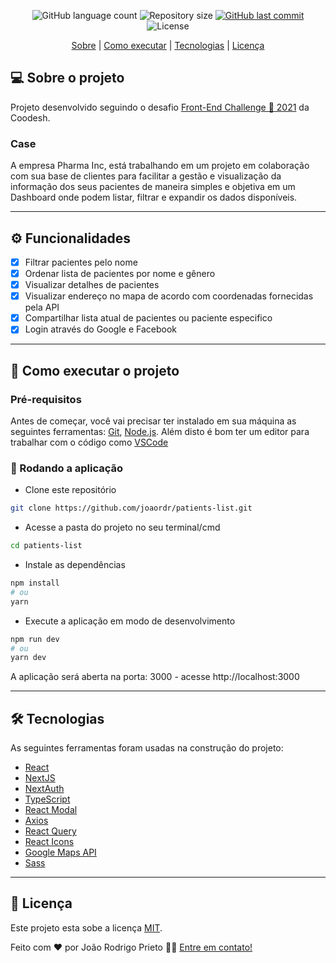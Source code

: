 <p align="center">
  <img alt="GitHub language count" src="https://img.shields.io/github/languages/count/joaordr/patients-list?color=%2304D361">

  <img alt="Repository size" src="https://img.shields.io/github/repo-size/joaordr/patients-list">
  
  <a href="https://github.com/joaordr/patients-list/commits/master">
    <img alt="GitHub last commit" src="https://img.shields.io/github/last-commit/joaordr/patients-list">
  </a>
    
   <img alt="License" src="https://img.shields.io/badge/license-MIT-brightgreen">
</p>

<p align="center">
 <a href="#-sobre-o-projeto">Sobre</a> |
 <a href="#-como-executar-o-projeto">Como executar</a> | 
 <a href="#-tecnologias">Tecnologias</a> | 
 <a href="#-licença">Licença</a>
</p>

## 💻 Sobre o projeto

Projeto desenvolvido seguindo o desafio [Front-End Challenge 🏅 2021](https://lab.coodesh.com/public-challenges/front-end-challenge-2021#front-end-challenge-2021) da Coodesh.

### Case
A empresa Pharma Inc, está trabalhando em um projeto em colaboração com sua base de clientes para facilitar a gestão e visualização da informação dos seus pacientes de maneira simples e objetiva em um Dashboard onde podem listar, filtrar e expandir os dados disponíveis.

---

## ⚙️ Funcionalidades

- [x] Filtrar pacientes pelo nome
- [x] Ordenar lista de pacientes por nome e gênero
- [x] Visualizar detalhes de pacientes
- [x] Visualizar endereço no mapa de acordo com coordenadas fornecidas pela API
- [x] Compartilhar lista atual de pacientes ou paciente especifico
- [x] Login através do Google e Facebook

---

## 🚀 Como executar o projeto

### Pré-requisitos

Antes de começar, você vai precisar ter instalado em sua máquina as seguintes ferramentas:
[Git](https://git-scm.com), [Node.js](https://nodejs.org/en/). 
Além disto é bom ter um editor para trabalhar com o código como [VSCode](https://code.visualstudio.com/)

### 🧭 Rodando a aplicação

 -  Clone este repositório
```bash
git clone https://github.com/joaordr/patients-list.git
```

 - Acesse a pasta do projeto no seu terminal/cmd
```bash
cd patients-list
```

 - Instale as dependências
```bash
npm install
# ou
yarn
```

 - Execute a aplicação em modo de desenvolvimento
```bash
npm run dev
# ou
yarn dev
```

A aplicação será aberta na porta: 3000 - acesse http://localhost:3000



---

## 🛠 Tecnologias

As seguintes ferramentas foram usadas na construção do projeto:

- [React](https://pt-br.reactjs.org/)
- [NextJS](https://nextjs.org/)
- [NextAuth](https://next-auth.js.org/)
- [TypeScript](https://www.typescriptlang.org/)
- [React Modal](https://www.npmjs.com/package/react-modal)
- [Axios](https://github.com/axios/axios)
- [React Query](https://react-query.tanstack.com/)
- [React Icons](https://react-icons.github.io/react-icons/)
- [Google Maps API](https://developers.google.com/maps)
- [Sass](https://sass-lang.com/)

---

## 📝 Licença

Este projeto esta sobe a licença [MIT](./LICENSE.md).

Feito com ❤️ por João Rodrigo Prieto 👋🏽 [Entre em contato!](https://www.linkedin.com/in/joao-rodrigo-prieto/)
